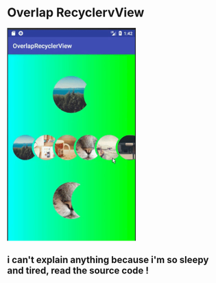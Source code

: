 # Overlap RecyclervView

<img src="./repo_files/demo.gif" width="300">

## i can't explain anything because i'm so sleepy and tired, read the source code !

